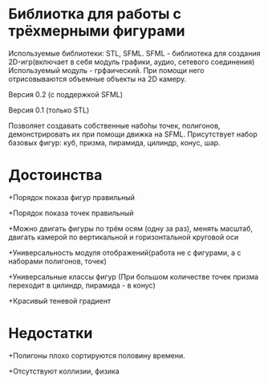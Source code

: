 # Библиотка для работы с трёхмерными фигурами
Используемые библиотеки: STL, SFML.
SFML - библиотека для создания 2D-игр(включает в себя модуль графики, аудио, сетевого соединения)
Используемый модуль - грфаический. При помощи него отрисовываются объемные объекты на 2D камеру.

Версия 0.2 (с поддержкой SFML)

Версия 0.1 (только STL)

Позволяет создавать собственные набоhы точек, полигонов, демонстрировать их при помощи движка на SFML.
Присутствует набор базовых фигур: куб, призма, пирамида, цилиндр, конус, шар.

# Достоинства
+Порядок показа фигур правильный

+Порядок показа точек правильный

+Можно двигать фигуры по трём осям (одну за раз), менять масштаб, двигать камерой по вертикальной и горизонтальной круговой оси

+Универсальность модуля отображений(работа не с фигурами, а с наборами полигонов, точек)

+Универсальные классы фигур (При большом количестве точек призма переходит в цилиндр, пирамида - в конус)

+Красивый теневой градиент


# Недостатки

+Полигоны плохо сортируются половину времени.

+Отсутствуют коллизии, физика
